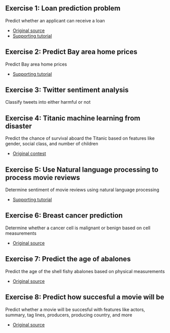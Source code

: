 ## Exercise 1: Loan prediction problem
Predict whether an applicant can receive a loan

- [Original source](https://datahack.analyticsvidhya.com/contest/practice-problem-loan-prediction-iii/)  
- [Supporting tutorial](https://www.analyticsvidhya.com/blog/2016/01/complete-tutorial-learn-data-science-python-scratch-2/)

## Exercise 2: Predict Bay area home prices
Predict Bay area home prices

- [Supporting tutorial](https://towardsdatascience.com/linear-regression-in-python-predict-the-bay-areas-home-price-5c91c8378878)

## Exercise 3: Twitter sentiment analysis
Classify tweets into either harmful or not

## Exercise 4: Titanic machine learning from disaster
Predict the chance of survival aboard the Titanic based on features like gender, social class, and number of children

- [Original contest](https://www.kaggle.com/c/titanic)

## Exercise 5: Use Natural language processing to process movie reviews
Determine sentiment of movie reviews using natural language processing

- [Supporting tutorial](http://blog.chapagain.com.np/python-nltk-sentiment-analysis-on-movie-reviews-natural-language-processing-nlp/)

## Exercise 6: Breast cancer prediction
Determine whether a cancer cell is malignant or benign based on cell measurements

- [Original source](https://www.kaggle.com/rcfreitas/python-ml-breast-cancer-diagnostic-data-set)

## Exercise 7: Predict the age of abalones
Predict the age of the shell fishy abalones based on physical measurements

- [Original source](https://www.kaggle.com/rodolfomendes/abalone-exploratory-data-analysis)

## Exercise 8: Predict how succesful a movie will be
Predict whether a movie will be succesful with features like actors, summary, tag lines, producers, producing country, and more

- [Original source](https://www.kaggle.com/tmdb/tmdb-movie-metadata)